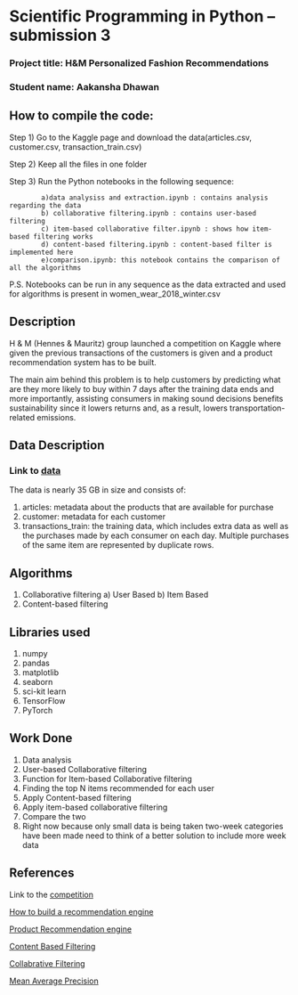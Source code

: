 # Scientific Programming in Python – submission 3

### Project title: H&M Personalized Fashion Recommendations

### Student name: Aakansha Dhawan

## How to compile the code:
  Step 1) Go to the Kaggle page and download the data(articles.csv, customer.csv, transaction_train.csv)
  
  Step 2) Keep all the files in one folder
  
  Step 3) Run the Python notebooks in the following sequence:
  
            a)data analysiss and extraction.ipynb : contains analysis regarding the data
            b) collaborative filtering.ipynb : contains user-based filtering
            c) item-based collaborative filter.ipynb : shows how item-based filtering works
            d) content-based filtering.ipynb : content-based filter is implemented here
            e)comparison.ipynb: this notebook contains the comparison of all the algorithms
            
            
  P.S. Notebooks can be run in any sequence as the data extracted and used for algorithms is present in women_wear_2018_winter.csv 
            

## Description

H & M (Hennes & Mauritz) group launched a competition on Kaggle where given the previous transactions of the customers is given and a product recommendation system has to be built.

The main aim behind this problem is to help customers by predicting what are they more likely to buy within 7 days after the training data ends and more importantly, assisting consumers in making sound decisions benefits sustainability since it lowers returns and, as a result, lowers transportation-related emissions.

## Data Description

### Link to [data](https://www.kaggle.com/competitions/h-and-m-personalized-fashion-recommendations/data)

The data is nearly 35 GB in size and consists of:
  1) articles: metadata about the products that are available for purchase
  2) customer: metadata for each customer
  3) transactions_train: the training data, which includes extra data as well as the purchases made by each consumer on each day. Multiple purchases of the same item                              are represented by duplicate rows.
  
## Algorithms 

  1) Collaborative filtering
      a) User Based
      b) Item Based
  2) Content-based filtering
  
## Libraries used

 1) numpy
 2) pandas
 3) matplotlib
 4) seaborn
 5) sci-kit learn
 6) TensorFlow
 7) PyTorch
  
## Work Done
 1) Data analysis
 2) User-based Collaborative filtering 
 3) Function for Item-based Collaborative filtering
 4) Finding the top N items recommended for each user
 5) Apply Content-based filtering
 6) Apply item-based collaborative filtering
 7) Compare the two
 8) Right now because only small data is being taken two-week categories have been made need to think of a better solution to include more week data

## References
 
 Link to the [competition](https://www.kaggle.com/competitions/h-and-m-personalized-fashion-recommendations/overview)
 
 [How to build a recommendation engine](https://www.netguru.com/blog/product-recommendation-machine-learning)
 
 [Product Recommendation engine](https://towardsdatascience.com/what-are-product-recommendation-engines-and-the-various-versions-of-them-9dcab4ee26d5)
 
 [Content Based Filtering](https://developers.google.com/machine-learning/recommendation/content-based/basics)
 
 [Collabrative Filtering](https://developers.google.com/machine-learning/recommendation/collaborative/basics)
 
 [Mean Average Precision](https://sdsawtelle.github.io/blog/output/mean-average-precision-MAP-for-recommender-systems.html)
